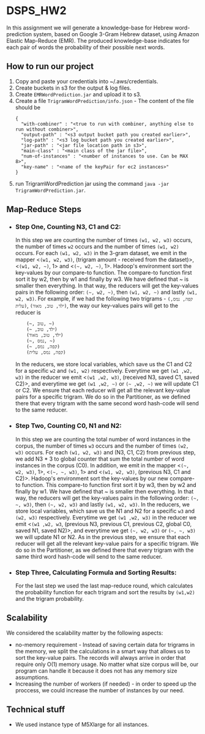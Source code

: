 # DSPS_HW2
In this assignment we will generate a knowledge-base for Hebrew word-prediction system, based on Google 3-Gram Hebrew dataset, using Amazon Elastic Map-Reduce (EMR).
The produced knowledge-base indicates for each pair of words the probability of their possible next words.

## How to run our project
1. Copy and paste your credentials into ~/.aws/credentials.
2. Create buckets in s3 for the output & log files.
3. Create `EMRWordPrediction.jar` and upload it to s3.
4. Create a file `TrigramWordPrediction/info.json` -
  The content of the file should be
    ```
    {
      "with-combiner" : "<true to run with combiner, anything else to run without combiner>",
      "output-path" : "<s3 output bucket path you created earlier>",
      "log-path" : "<s3 log bucket path you created earlier>",
      "jar-path" : "<jar file location path in s3>",
      "main-class" : "<main class of the jar file>",
      "num-of-instances" : "<number of instances to use. Can be MAX 8>",
      "key-name" : "<name of the keyPair for ec2 instances>"
    }
   ```
5. run TrigramWordPrediction jar using the command `java -jar TrigramWordPrediction.jar`.

## Map-Reduce Steps
- ### Step One, Counting N3, C1 and C2:
  In this step we are counting the number of times `(w1, w2, w3)` occurs, the number of times `w2` occurs and the number of times `(w1, w2)` occurs.
  For each `(w1, w2, w3)` in the 3-gram dataset, we emit in the mapper <`(w1, w2, w3)`, (trigram amount - received from the dataset)>, <`(w1, w2, ~)`, 1> and <`(~, w2, ~)`, 1>.
  Hadoop's environment sort the key-values by our compare-to function. The compare-to function first sort it by w2, then by w1 and finally by w3. We have defined that ~ is smaller then everything. In that way, the reducers will get the key-values pairs in the following order: `(~, w2, ~)`, then `(w1, w2, ~)` and lastly `(w1, w2, w3)`.
  For example, if we had the following two trigrams - `(קפה, נמס, עלית)`, `(ילד, טוב, מאוד)`, the way our key-values pairs will get to the reducer is
  ```
      (~, טוב, ~)
      (~ ,ילד, טוב)
      (ילד, טוב, מאוד)
      (~, נמס, ~)
      (~ ,קפה, נמס)
      (קפה, נמס, עלית)
  ```
  In the reducers, we store local variables, which save us the C1 and C2 for a specific `w2` and `(w1, w2)` respectively. Everytime we get `(w1 ,w2, w3)` in the reducer we emit <`(w1 ,w2, w3)`, (received N3, saved C1, saved C2)>, and everytime we get `(w1 ,w2, ~)` or `(~ ,w2, ~)` we will update C1 or C2.
  We ensure that each reducer will get all the relevant key-value pairs for a specific trigram. We do so in the Partitioner, as we defined there that every trigram with the same second word hash-code will send to the same reducer.
- ### Step Two, Counting C0, N1 and N2:
  In this step we are counting the total number of word instances in the corpus, the number of times `w3` occurs and the number of times `(w2, w3)` occurs.
  For each `(w1, w2, w3)` and (N3, C1, C2) from previous step, we add N3 * 3 to global counter that sum the total number of word instances in the corpus (C0). In addition, we emit in the mapper <`(~, w2, w3)`, 1>, <`(~, ~, w3)`, 1> and <`(w1, w2, w3)`, (previous N3, C1 and C2)>.
  Hadoop's environment sort the key-values by our new compare-to function. This compare-to function first sort it by w3, then by w2 and finally by w1. We have defined that ~ is smaller then everything. In that way, the reducers will get the key-values pairs in the following order: `(~, ~, w3)`, then `(~, w2, w3)` and lastly `(w1, w2, w3)`.
  In the reducers, we store local variables, which save us the N1 and N2 for a specific `w3` and `(w2, w3)` respectively. Everytime we get `(w1 ,w2, w3)` in the reducer we emit <`(w1 ,w2, w3`, (previous N3, previous C1, previous C2, global C0, saved N1, saved N2)>, and everytime we get `(~, w2, w3)` or `(~, ~, w3)` we will update N1 or N2.
  As in the previous step, we ensure that each reducer will get all the relevant key-value pairs for a specific trigram. We do so in the Partitioner, as we defined there that every trigram with the same third word hash-code will send to the same reducer.
- ### Step Three, Calculating Formula and Sorting Results:
  For the last step we used the last map-reduce round, which calculates the probability function for each trigram and sort the results by `(w1,w2)` and the trigram probability.

## Scalability
We considered the scalability matter by the following aspects:
- no-memory requirement - Instead of saving certain data for trigrams in the memory, we split the calculations in a smart way that allows us to sort the key-value pairs. The records will always arrive in order that require only O(1) memory usage. No matter what size corpus will be, our program can handle it because it does not has any memory size assumptions.
- Increasing the number of workers (if needed) - in order to speed up the proccess, we could increase the number of instances by our need.

## Technical stuff
- We used instance type of M5Xlarge for all instances.
